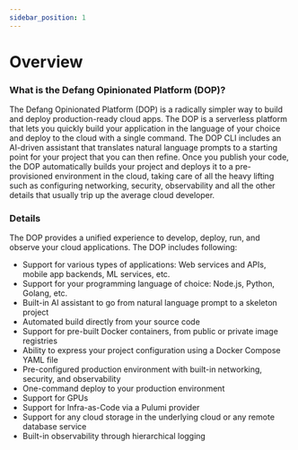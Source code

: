 ```yaml
---
sidebar_position: 1
---
```


# Overview

### **What is the Defang Opinionated Platform (DOP)?**

The Defang Opinionated Platform (DOP) is a radically simpler way to build and deploy production-ready cloud apps. The DOP is a serverless platform that lets you quickly build your application in the language of your choice and deploy to the cloud with a single command. The DOP CLI includes an AI-driven assistant that translates natural language prompts to a starting point for your project that you can then refine. Once you publish your code, the DOP automatically builds your project and deploys it to a pre-provisioned environment in the cloud, taking care of all the heavy lifting such as configuring networking, security, observability and all the other details that usually trip up the average cloud developer. 

### **Details** 

The DOP provides a unified experience to develop, deploy, run, and observe your cloud applications. The DOP includes following:

- Support for various types of applications: Web services and APIs, mobile app backends, ML services, etc.
- Support for your programming language of choice: Node.js, Python, Golang, etc.
- Built-in AI assistant to go from natural language prompt to a skeleton project
- Automated build directly from your source code
- Support for pre-built Docker containers, from public or private image registries
- Ability to express your project configuration using a Docker Compose YAML file
- Pre-configured production environment with built-in networking, security, and observability
- One-command deploy to your production environment
- Support for GPUs
- Support for Infra-as-Code via a Pulumi provider
- Support for any cloud storage in the underlying cloud or any remote database service
- Built-in observability through hierarchical logging


